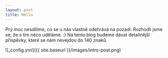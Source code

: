 ```yaml
---
layout: post
title: Hello
---
```


Prý moc nesdílíme, co se u nás vlastně odehrává na pozadí. Rozhodli jsme se, že s tím něco uděláme. :) Na tento blog budeme dávat detailnější příspěvky, které se nám nevejdou do 140 znaků.

![_config.yml]({{ site.baseurl }}/images/intro-post.png)